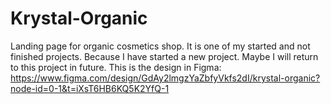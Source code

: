 # Krystal-Organic
Landing page for organic cosmetics shop.
It is one of my started and not finished projects. Because I have started a new project. Maybe I will return to this project in future.
This is the design in Figma: https://www.figma.com/design/GdAy2lmgzYaZbfyVkfs2dI/krystal-organic?node-id=0-1&t=iXsT6HB6KQ5K2YfQ-1